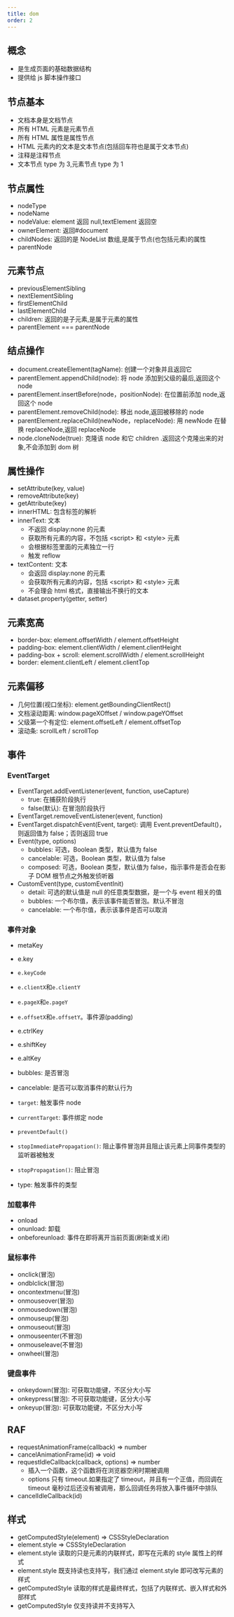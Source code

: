 ```yaml
---
title: dom
order: 2
---
```


## 概念

- 是生成页面的基础数据结构
- 提供给 js 脚本操作接口

## 节点基本

- 文档本身是文档节点
- 所有 HTML 元素是元素节点
- 所有 HTML 属性是属性节点
- HTML 元素内的文本是文本节点(包括回车符也是属于文本节点)
- 注释是注释节点
- 文本节点 type 为 3,元素节点 type 为 1

## 节点属性

- nodeType
- nodeName
- nodeValue: element 返回 null,textElement 返回空
- ownerElement: 返回#document
- childNodes: 返回的是 NodeList 数组,是属于节点(也包括元素)的属性
- parentNode

## 元素节点

- previousElementSibling
- nextElementSibling
- firstElementChild
- lastElementChild
- children: 返回的是子元素,是属于元素的属性
- parentElement === parentNode

## 结点操作

- document.createElement(tagName): 创建一个对象并且返回它
- parentElement.appendChild(node): 将 node 添加到父级的最后,返回这个 node
- parentElement.insertBefore(node，positionNode): 在位置前添加 node,返回这个 node
- parentElement.removeChild(node): 移出 node,返回被移除的 node
- parentElement.replaceChild(newNode，replaceNode): 用 newNode 在替换 replaceNode,返回 replaceNode
- node.cloneNode(true): 克隆该 node 和它 children .返回这个克隆出来的对象,不会添加到 dom 树

## 属性操作

- setAttribute(key, value)
- removeAttribute(key)
- getAttribute(key)
- innerHTML: 包含标签的解析
- innerText: 文本
  - 不返回 display:none 的元素
  - 获取所有元素的内容，不包括 \<script> 和 \<style> 元素
  - 会根据标签里面的元素独立一行
  - 触发 reflow
- textContent: 文本
  - 会返回 display:none 的元素
  - 会获取所有元素的内容，包括 \<script> 和 \<style> 元素
  - 不会理会 html 格式，直接输出不换行的文本
- dataset.property(getter, setter)

## 元素宽高

- border-box: element.offsetWidth / element.offsetHeight
- padding-box: element.clientWidth / element.clientHeight
- padding-box + scroll: element.scrollWidth / element.scrollHeight
- border: element.clientLeft / element.clientTop

## 元素偏移

- 几何位置(视口坐标): element.getBoundingClientRect()
- 文档滚动距离: window.pageXOffset / window.pageYOffset
- 父级第一个有定位: element.offsetLeft / element.offsetTop
- 滚动条: scrollLeft / scrollTop

## 事件

### EventTarget

- EventTarget.addEventListener(event, function, useCapture)
  - true: 在捕获阶段执行
  - false(默认): 在冒泡阶段执行
- EventTarget.removeEventListener(event, function)
- EventTarget.dispatchEvent(Event, target): 调用 Event.preventDefault()，则返回值为 false；否则返回 true
- Event(type, options)
  - bubbles: 可选，Boolean 类型，默认值为 false
  - cancelable: 可选，Boolean 类型，默认值为 false
  - composed: 可选，Boolean 类型，默认值为 false，指示事件是否会在影子 DOM 根节点之外触发侦听器
- CustomEvent(type, customEventInit)
  - detail: 可选的默认值是 null 的任意类型数据，是一个与 event 相关的值
  - bubbles: 一个布尔值，表示该事件能否冒泡。默认不冒泡
  - cancelable: 一个布尔值，表示该事件是否可以取消

### 事件对象

- metaKey
- e.key
- `e.keyCode`
- `e.clientX`和`e.clientY`
- `e.pageX`和`e.pageY`
- `e.offsetX`和`e.offsetY`。事件源(padding)

- e.ctrlKey
- e.shiftKey
- e.altKey
- bubbles: 是否冒泡
- cancelable: 是否可以取消事件的默认行为
- `target`: 触发事件 node
- `currentTarget`: 事件绑定 node
- `preventDefault()`
- `stopImmediatePropagation()`: 阻止事件冒泡并且阻止该元素上同事件类型的监听器被触发
- `stopPropagation()`: 阻止冒泡
- type: 触发事件的类型

### 加载事件

- onload
- onunload: 卸载
- onbeforeunload: 事件在即将离开当前页面(刷新或关闭)

### 鼠标事件

- onclick(冒泡)
- ondblclick(冒泡)
- oncontextmenu(冒泡)
- onmouseover(冒泡)
- onmousedown(冒泡)
- onmouseup(冒泡)
- onmouseout(冒泡)
- onmouseenter(不冒泡)
- onmouseleave(不冒泡)
- onwheel(冒泡)

### 键盘事件

- onkeydown(冒泡): 可获取功能键，不区分大小写
- onkeypress(冒泡): 不可获取功能键，区分大小写
- onkeyup(冒泡): 可获取功能键，不区分大小写

## RAF

- requestAnimationFrame(callback) => number
- cancelAnimationFrame(id) => void
- requestIdleCallback(callback, options) => number
  - 插入一个函数，这个函数将在浏览器空闲时期被调用
  - options 只有 timeout.如果指定了 timeout，并且有一个正值，而回调在 timeout 毫秒过后还没有被调用，那么回调任务将放入事件循环中排队
- cancelIdleCallback(id)

## 样式

- getComputedStyle(element) => CSSStyleDeclaration
- element.style => CSSStyleDeclaration
- element.style 读取的只是元素的内联样式，即写在元素的 style 属性上的样式
- element.style 既支持读也支持写，我们通过 element.style 即可改写元素的样式
- getComputedStyle 读取的样式是最终样式，包括了内联样式、嵌入样式和外部样式
- getComputedStyle 仅支持读并不支持写入
